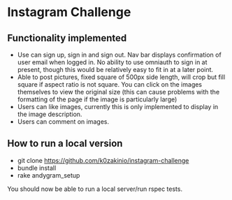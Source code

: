 **Instagram Challenge**
===================

**Functionality implemented**
-------

* Use can sign up, sign in and sign out.  Nav bar displays confirmation of user email when logged in.  No ability to use omniauth to sign in at present, though this would be relatively easy to fit in at a later point.
* Able to post pictures, fixed square of 500px side length, will crop but fill square if aspect ratio is not square.  You can click on the images themselves to view the original size (this can cause problems with the formatting of the page if the image is particularly large)
* Users can like images, currently this is only implemented to display in the image description.
* Users can comment on images.

**How to run a local version**
-----------

* git clone https://github.com/k0zakinio/instagram-challenge
* bundle install
* rake andygram_setup

You should now be able to run a local server/run rspec tests.